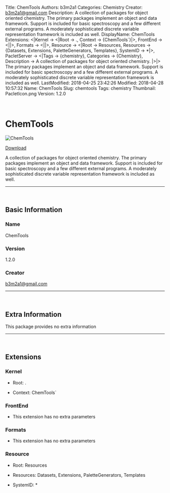 Title: ChemTools
Authors: b3m2a1
Categories: Chemistry
Creator: b3m2a1@gmail.com
Description: A collection of packages for object oriented chemistry. The primary packages implement an object and data framework. Support is included for basic spectroscopy and a few different external programs. A moderately sophisticated discrete variable representation framework is included as well.
DisplayName: ChemTools
Extensions: <|Kernel -> <|Root -> ., Context -> {ChemTools`}|>, FrontEnd -> <||>, Formats -> <||>, Resource -> <|Root -> Resources, Resources -> {Datasets, Extensions, PaletteGenerators, Templates}, SystemID -> *|>, PacletServer -> <|Tags -> {chemistry}, Categories -> {Chemistry}, Description -> A collection of packages for object oriented chemistry.                                   |>|>                                                                                                                                                                                                                                                                                              The primary packages implement an object and data framework.                                                                                                                                                                                                                                                                                              Support is included for basic spectroscopy and a few different external programs.                                                                                                                                                                                                                                                                                              A moderately sophisticated discrete variable representation framework is included as well.
LastModified: 2018-04-25 23:42:26
Modified: 2018-04-28 10:57:32
Name: ChemTools
Slug: chemtools
Tags: chemistry
Thumbnail: PacletIcon.png
Version: 1.2.0

<a id="chemtools" style="width:0;height:0;margin:0;padding:0;">&zwnj;</a>

# ChemTools

![ChemTools]({filename}/img/ChemTools/PacletIcon.png)

[Download](Paclets/ChemTools-1.2.0.paclet)

A collection of packages for object oriented chemistry.
The primary packages implement an object and data framework.
Support is included for basic spectroscopy and a few different external programs.
A moderately sophisticated discrete variable representation framework is included as well.

---

<a id="basic-information" style="width:0;height:0;margin:0;padding:0;">&zwnj;</a>

## Basic Information

### Name

ChemTools

### Version

1.2.0

### Creator

[b3m2a1@gmail.com](mailto:b3m2a1@gmail.com)

---

<a id="extra-information" style="width:0;height:0;margin:0;padding:0;">&zwnj;</a>

## Extra Information

This package provides no extra information

---

<a id="extensions" style="width:0;height:0;margin:0;padding:0;">&zwnj;</a>

## Extensions

### Kernel

* Root: .

* Context: ChemTools`

### FrontEnd

* This extension has no extra parameters

### Formats

* This extension has no extra parameters

### Resource

* Root: Resources

* Resources: Datasets, Extensions, PaletteGenerators, Templates

* SystemID: *